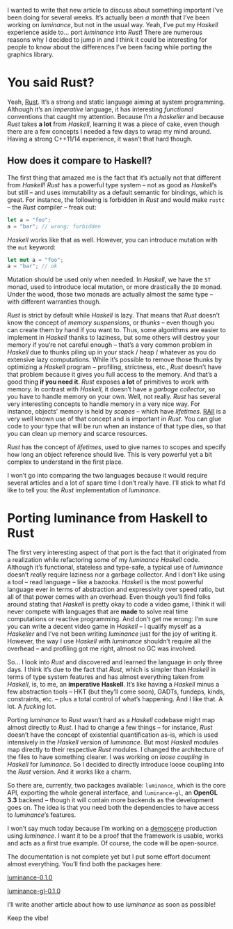 I wanted to write that new article to discuss about something important I’ve been doing for several 
weeks. It’s actually been *a month* that I’ve been working on *luminance*, but not in the usual
way. Yeah, I’ve put my *Haskell* experience aside to… port *luminance* into *Rust*! There are
numerous reasons why I decided to jump in and I think it could be interesting for people to know
about the differences I’ve been facing while porting the graphics library.

# You said Rust?

Yeah, [Rust](https://www.rust-lang.org). It’s a strong and static language aiming at system
programming. Although it’s an *imperative* language, it has interesting *functional* conventions
that caught my attention. Because I’m a *haskeller* and because *Rust* takes **a lot** from
*Haskell*, learning it was a piece of cake, even though there are a few concepts I needed a few days
to wrap my mind around. Having a strong C++11/14 experience, it wasn’t that hard though.

## How does it compare to Haskell?

The first thing that amazed me is the fact that it’s actually not that different from *Haskell*!
*Rust* has a powerful type system – not as good as *Haskell*’s but still – and uses immutability as
a default semantic for bindings, which is great. For instance, the following is forbidden in *Rust*
and would make `rustc` – the *Rust* compiler – freak out:

```rust
let a = "foo";
a = "bar"; // wrong; forbidden
```

*Haskell* works like that as well. However, you can introduce mutation with the `mut` keyword:

```rust
let mut a = "foo";
a = "bar"; // ok
```

Mutation should be used only when needed. In *Haskell*, we have the `ST` monad, used to introduce
local mutation, or more drastically the `IO` monad. Under the wood, those two monads are actually
almost the same type – with different warranties though.

*Rust* is strict by default while *Haskell* is lazy. That means that *Rust* doesn’t know the concept
of *memory suspensions*, or *thunks* – even though you can create them by hand if you want to. Thus,
some algorithms are easier to implement in *Haskell* thanks to laziness, but some others will
destroy your memory if you’re not careful enough – that’s a very common problem in *Haskell* due to
thunks piling up in your stack / heap / whatever as you do extensive lazy computations. While it’s
possible to remove those thunks by optimizing a *Haskell* program – profiling, strictness, etc.,
*Rust* doesn’t have that problem because it gives you full access to the memory. And that’s a good
thing **if you need it**. *Rust* exposes **a lot** of primitives to work with memory. In contrast
with *Haskell*, it doesn’t have a *garbage collector*, so you have to handle memory on your own. Well,
not really. *Rust* has several very interesting concepts to handle memory in a very nice way. For
instance, objects’ memory is held by *scopes* – which have *lifetimes*.
[RAII](https://en.wikipedia.org/wiki/Resource_Acquisition_Is_Initialization) is a very well known
use of that concept and is important in *Rust*. You can glue code to your type that will be run when
an instance of that type dies, so that you can clean up memory and scarce resources.

*Rust* has the concept of *lifetimes*, used to give names to scopes and specify how long an object
reference should live. This is very powerful yet a bit complex to understand in the first place.

I won’t go into comparing the two languages because it would require several articles and a lot of
spare time I don’t really have. I’ll stick to what I’d like to tell you: the *Rust* implementation
of *luminance*.

# Porting luminance from Haskell to Rust

The first very interesting aspect of that port is the fact that it originated from a realization
while refactoring some of my *luminance* *Haskell* code. Although it’s functional, stateless and
type-safe, a typical use of *luminance* doesn’t *really* require laziness nor a garbage collector.
And I don’t like using a tool – read language – like a bazooka. *Haskell* is the most powerful
language ever in terms of abstraction and expressivity over speed ratio, but all of that power comes
with an overhead. Even though you’ll find folks around stating that *Haskell* is pretty okay to code
a video game, I think it will never compete with languages that are **made** to solve real time
computations or reactive programming. And don’t get me wrong: I’m sure you can write a decent video
game in *Haskell* – I qualify myself as a *Haskeller* and I’ve not been writing *luminance* just for
the joy of writing it. However, the way I use *Haskell* with *luminance* shouldn’t require all the
overhead – and profiling got me right, almost no GC was involved.

So… I look into *Rust* and discovered and learned the language in only three days. I think it’s due
to the fact that *Rust*, which is simpler than *Haskell* in terms of type system features and has
almost everything taken from *Haskell*, is, to me, an **imperative Haskell**. It’s like having a
*Haskell* minus a few abstraction tools – HKT (but they’ll come soon), GADTs, fundeps, kinds,
constraints, etc. – plus a total control of what’s happening. And I like that. A lot. A *fucking*
lot.

Porting *luminance* to *Rust* wasn’t hard as a *Haskell* codebase might map almost directly to
*Rust*. I had to change a few things – for instance, *Rust* doesn’t have the concept of existential
quantification as-is, which is used intensively in the *Haskell* version of *luminance*. But most
*Haskell* modules map directly to their respective *Rust* modules. I changed the architecture of
the files to have something clearer. I was working on *loose coupling* in *Haskell* for *luminance*.
So I decided to directly introduce loose coupling into the *Rust* version. And it works like a
charm.

So there are, currently, two packages available: `luminance`, which is the core API, exporting the
whole general interface, and `luminance-gl`, an **OpenGL 3.3** backend – though it will contain more
backends as the development goes on. The idea is that you need both the dependencies to have access
to *luminance*’s features.

I won’t say much today because I’m working on a [demoscene](https://en.wikipedia.org/wiki/Demoscene)
production using *luminance*. I want it to be a proof that the framework is usable, works and acts
as a first true example. Of course, the code will be open-source.

The documentation is not complete yet but I put some effort document almost everything. You’ll find
both the packages here:

[luminance-0.1.0](https://crates.io/crates/luminance)

[luminance-gl-0.1.0](https://crates.io/crates/luminance-gl)

I’ll write another article about how to use *luminance* as soon as possible!

Keep the vibe!
